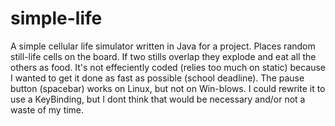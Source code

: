 # simple-life
A simple cellular life simulator written in Java for a project.
Places random still-life cells on the board.
If two stills overlap they explode and eat all the others as food.
It's not effeciently coded (relies too much on static) because I wanted to get it done as fast as possible (school deadline).
The pause button (spacebar) works on Linux, but not on Win-blows. I could rewrite it to use a KeyBinding, but I dont think that would be necessary and/or not a waste of my time.
